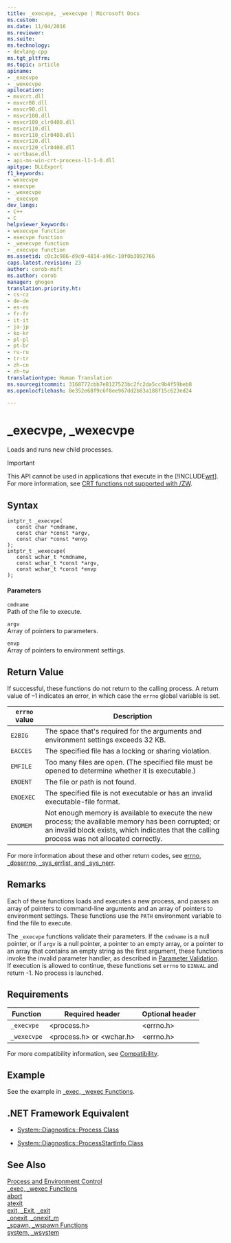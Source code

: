 ```yaml
---
title: _execvpe, _wexecvpe | Microsoft Docs
ms.custom: 
ms.date: 11/04/2016
ms.reviewer: 
ms.suite: 
ms.technology:
- devlang-cpp
ms.tgt_pltfrm: 
ms.topic: article
apiname:
- _execvpe
- _wexecvpe
apilocation:
- msvcrt.dll
- msvcr80.dll
- msvcr90.dll
- msvcr100.dll
- msvcr100_clr0400.dll
- msvcr110.dll
- msvcr110_clr0400.dll
- msvcr120.dll
- msvcr120_clr0400.dll
- ucrtbase.dll
- api-ms-win-crt-process-l1-1-0.dll
apitype: DLLExport
f1_keywords:
- wexecvpe
- execvpe
- _wexecvpe
- _execvpe
dev_langs:
- C++
- C
helpviewer_keywords:
- wexecvpe function
- execvpe function
- _wexecvpe function
- _execvpe function
ms.assetid: c0c3c986-d9c0-4814-a96c-10f0b3092766
caps.latest.revision: 23
author: corob-msft
ms.author: corob
manager: ghogen
translation.priority.ht:
- cs-cz
- de-de
- es-es
- fr-fr
- it-it
- ja-jp
- ko-kr
- pl-pl
- pt-br
- ru-ru
- tr-tr
- zh-cn
- zh-tw
translationtype: Human Translation
ms.sourcegitcommit: 3168772cbb7e8127523bc2fc2da5cc9b4f59beb8
ms.openlocfilehash: 8e352e68f9c6f0ee967dd2b83a188f15c623ed24

---
```

# _execvpe, _wexecvpe
Loads and runs new child processes.  
  
> [!IMPORTANT]
>  This API cannot be used in applications that execute in the [!INCLUDE[wrt](../../atl/reference/includes/wrt_md.md)]. For more information, see [CRT functions not supported with /ZW](http://msdn.microsoft.com/library/windows/apps/jj606124.aspx).  
  
## Syntax  
  
```  
intptr_t _execvpe(   
   const char *cmdname,  
   const char *const *argv,  
   const char *const *envp   
);  
intptr_t _wexecvpe(   
   const wchar_t *cmdname,  
   const wchar_t *const *argv,  
   const wchar_t *const *envp   
);  
```  
  
#### Parameters  
 `cmdname`  
 Path of the file to execute.  
  
 `argv`  
 Array of pointers to parameters.  
  
 `envp`  
 Array of pointers to environment settings.  
  
## Return Value  
 If successful, these functions do not return to the calling process. A return value of –1 indicates an error, in which case the `errno` global variable is set.  
  
|`errno` value|Description|  
|-------------------|-----------------|  
|`E2BIG`|The space that's required for the arguments and environment settings exceeds 32 KB.|  
|`EACCES`|The specified file has a locking or sharing violation.|  
|`EMFILE`|Too many files are open. (The specified file must be opened to determine whether it is executable.)|  
|`ENOENT`|The file or path is not found.|  
|`ENOEXEC`|The specified file is not executable or has an invalid executable-file format.|  
|`ENOMEM`|Not enough memory is available to execute the new process; the available memory has been corrupted; or an invalid block exists, which indicates that the calling process was not allocated correctly.|  
  
 For more information about these and other return codes, see [errno, _doserrno, _sys_errlist, and _sys_nerr](../../c-runtime-library/errno-doserrno-sys-errlist-and-sys-nerr.md).  
  
## Remarks  
 Each of these functions loads and executes a new process, and passes an array of pointers to command-line arguments and an array of pointers to environment settings. These functions use the `PATH` environment variable to find the file to execute.  
  
 The `_execvpe` functions validate their parameters. If the `cmdname` is a null pointer, or if `argv` is a null pointer, a pointer to an empty array, or a pointer to an array that contains an empty string as the first argument, these functions invoke the invalid parameter handler, as described in [Parameter Validation](../../c-runtime-library/parameter-validation.md). If execution is allowed to continue, these functions set `errno` to `EINVAL` and return -1. No process is launched.  
  
## Requirements  
  
|Function|Required header|Optional header|  
|--------------|---------------------|---------------------|  
|`_execvpe`|\<process.h>|\<errno.h>|  
|`_wexecvpe`|\<process.h> or \<wchar.h>|\<errno.h>|  
  
 For more compatibility information, see [Compatibility](../../c-runtime-library/compatibility.md).  
  
## Example  
 See the example in [_exec, _wexec Functions](../../c-runtime-library/exec-wexec-functions.md).  
  
## .NET Framework Equivalent  
  
-   [System::Diagnostics::Process Class](https://msdn.microsoft.com/en-us/library/system.diagnostics.process.aspx)  
  
-   [System::Diagnostics::ProcessStartInfo Class](https://msdn.microsoft.com/en-us/library/system.diagnostics.processstartinfo.aspx)  
  
## See Also  
 [Process and Environment Control](../../c-runtime-library/process-and-environment-control.md)   
 [_exec, _wexec Functions](../../c-runtime-library/exec-wexec-functions.md)   
 [abort](../../c-runtime-library/reference/abort.md)   
 [atexit](../../c-runtime-library/reference/atexit.md)   
 [exit, _Exit, _exit](../../c-runtime-library/reference/exit-exit-exit.md)   
 [_onexit, _onexit_m](../../c-runtime-library/reference/onexit-onexit-m.md)   
 [_spawn, _wspawn Functions](../../c-runtime-library/spawn-wspawn-functions.md)   
 [system, _wsystem](../../c-runtime-library/reference/system-wsystem.md)


<!--HONumber=Jan17_HO1-->


